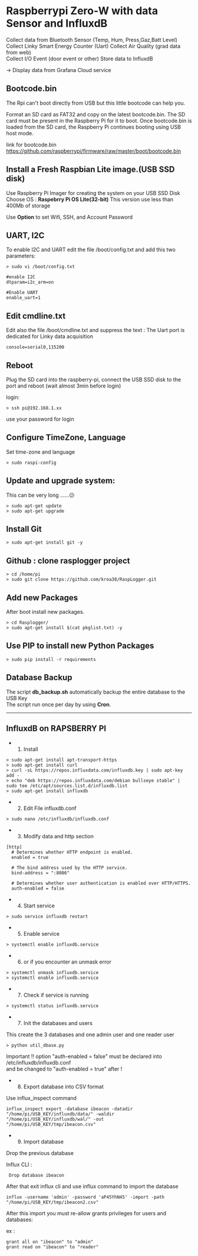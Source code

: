 # __Raspberrypi Zero-W with data Sensor and InfluxdB__

 Collect data from Bluetooth Sensor (Temp, Hum, Press,Gaz,Batt Level)  
 Collect Linky Smart Energy Counter  (Uart)
 Collect Air Quality (grad data from web)  
 Collect I/O Event  (door event or other)
 Store data to InfluxdB  

 -> Display data from Grafana Cloud service

## Bootcode.bin

The Rpi can't boot directly from USB but this little bootcode can help you.

Format an SD card as FAT32 and copy on the latest bootcode.bin. The SD card must be 
present in the Raspberry Pi for it to boot. Once bootcode.bin is loaded from the SD card,
the Raspberry Pi continues booting using USB host mode.

link for bootcode.bin
https://github.com/raspberrypi/firmware/raw/master/boot/bootcode.bin


## Install a Fresh Raspbian Lite image.(USB SSD disk)

Use Raspberry Pi Imager for creating the system on your USB SSD Disk    
Choose OS :   **Raspebrry Pi OS Lite(32-bit)**
This version use less than 400Mb of storage

Use **Option** to set Wifi, SSH, and Account Password


## UART, I2C

To enable I2C and UART edit the file /boot/config.txt and add this two
parameters:

```
> sudo vi /boot/config.txt

#enable I2C
dtparam=i2c_arm=on

#Enable UART
enable_uart=1
```
## Edit cmdline.txt

Edit also the file /boot/cmdline.txt and suppress the text :
The Uart port is dedicated for Linky data acquisition
```
console=serial0,115200  
```

## Reboot

Plug the SD card into the raspberry-pi, connect the USB SSD disk
to the port and reboot (wait almost 3min before login)

login:

```
> ssh pi@192.168.1.xx
```
use your password for login

## Configure TimeZone, Language

Set time-zone and language
```
> sudo raspi-config
```

## Update and upgrade system:

This can be very long ......:confused:

```
> sudo apt-get update  
> sudo apt-get upgrade  
```

## Install Git
```
> sudo apt-get install git -y
```

## Github : clone **rasplogger** project
```
> cd /home/pi
> sudo git clone https://github.com/kroa38/RaspLogger.git
```

## Add new Packages

After boot install new packages.

```
> cd Rasplogger/
> sudo apt-get install $(cat pkglist.txt) -y
```
## Use PIP to install new Python Packages

```
> sudo pip install -r requirements
```

## Database Backup

The script **db_backup.sh** automatically backup the entire database to the USB Key  
The script run once per day by using **Cron**.

---


## __InfluxdB on RAPSBERRY PI__


- 1) Install  

```
> sudo apt-get install apt-transport-https  
> sudo apt-get install curl  
> curl -sL https://repos.influxdata.com/influxdb.key | sudo apt-key add -  
> echo "deb https://repos.influxdata.com/debian bullseye stable" | sudo tee /etc/apt/sources.list.d/influxdb.list     
> sudo apt-get install influxdb  
```

- 2) Edit File influxdb.conf  

```
> sudo nano /etc/influxdb/influxdb.conf
```
- 3) Modify data and http section  

```
[http]
  # Determines whether HTTP endpoint is enabled.
  enabled = true

  # The bind address used by the HTTP service.
  bind-address = ":8086"

  # Determines whether user authentication is enabled over HTTP/HTTPS.
  auth-enabled = false

```
- 4) Start service  

```
> sudo service influxdb restart
```
- 5) Enable service  

```
> systemctl enable influxdb.service
```
- 6) or if you encounter an unmask error  


 ```
> systemctl unmask influxdb.service
> systemctl enable influxdb.service
```
- 7) Check if service is running  

```
> systemctl status influxdb.service
```

- 7) Init the databases and users  

This create the 3 databases and one admin user and one reader user  

```
> python util_dbase.py
```
Important !!
option "auth-enabled = false" must be declared into  /etc/influxdb/influxdb.conf  
and be changed to "auth-enabled = true" after !

- 8) Export database into CSV format

Use influx_inspect command  
```  
influx_inspect export -database ibeacon -datadir "/home/pi/USB_KEY/influxdb/data/" -waldir "/home/pi/USB_KEY/influxdb/wal/" -out "/home/pi/USB_KEY/tmp/ibeacon.csv"
```  
- 9) Import database  

Drop the previous database  

Influx CLI :  
```
 Drop database ibeacon  
```
After that exit influx cli and use influx command to import the database  
```
influx -username 'admin' -password 'aP45YhN45' -import -path "/home/pi/USB_KEY/tmp/ibeacon2.csv"  
```

After this import you must re-allow grants privileges for users and databases:  

 ex :  
```
grant all on "ibeacon" to "admin"  
grant read on "ibeacon" to "reader"  
```
